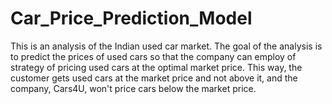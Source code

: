 # Car_Price_Prediction_Model
This is an analysis of the Indian used car market. The goal of the analysis is to predict the prices of used cars so that the company can employ of strategy of pricing used cars at the optimal market price. This way, the customer gets used cars at the market price and not above it, and the company, Cars4U, won't price cars below the market price.

